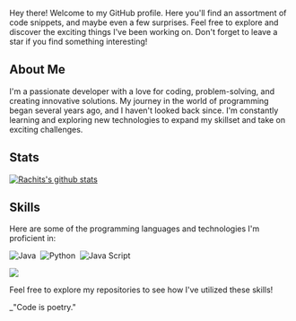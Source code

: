 Hey there! Welcome to my GitHub profile. Here you'll find an assortment of code snippets, and maybe even a few surprises. Feel free to explore and discover the exciting things I've been working on. Don't forget to leave a star if you find something interesting!

## About Me

I'm a passionate developer with a love for coding, problem-solving, and creating innovative solutions. My journey in the world of programming began several years ago, and I haven't looked back since. I'm constantly learning and exploring new technologies to expand my skillset and take on exciting challenges.

## Stats

<a href="https://github.com/anuraghazra/github-readme-stats"><img align="center" src="https://github-readme-stats.vercel.app/api?username=rachit333&show_icons=true&include_all_commits=true&theme=buefy&hide_border=true" alt="Rachits's github stats" /></a>

## Skills

Here are some of the programming languages and technologies I'm proficient in:

![Java](https://img.shields.io/badge/Java-ED8B00?style=for-the-badge&logo=java&logoColor=white)&nbsp;
![Python](https://img.shields.io/badge/Python-3776AB?style=for-the-badge&logo=python&logoColor=white)&nbsp;
![Java Script](https://img.shields.io/badge/Java_Script-121011?style=for-the-badge&logo=javascript&logoColor=white)&nbsp;

<a href="https://github.com/anuraghazra/github-readme-stats"><img align="center" src="https://github-readme-stats.vercel.app/api/top-langs/?username=rachit333&layout=compact&theme=buefy&hide_border=true" /></a>

Feel free to explore my repositories to see how I've utilized these skills!

_"Code is poetry."
